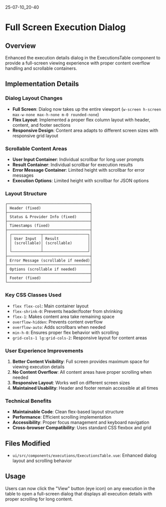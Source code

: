 25-07-10_20-40

# Full Screen Execution Dialog

## Overview
Enhanced the execution details dialog in the ExecutionsTable component to provide a full-screen viewing experience with proper content overflow handling and scrollable containers.

## Implementation Details

### Dialog Layout Changes
- **Full Screen**: Dialog now takes up the entire viewport (`w-screen h-screen max-w-none max-h-none m-0 rounded-none`)
- **Flex Layout**: Implemented a proper flex column layout with header, content, and footer sections
- **Responsive Design**: Content area adapts to different screen sizes with responsive grid layout

### Scrollable Content Areas
- **User Input Container**: Individual scrollbar for long user prompts
- **Result Container**: Individual scrollbar for execution results
- **Error Message Container**: Limited height with scrollbar for error messages
- **Execution Options**: Limited height with scrollbar for JSON options

### Layout Structure
```
┌─────────────────────────────────────┐
│ Header (fixed)                      │
├─────────────────────────────────────┤
│ Status & Provider Info (fixed)      │
├─────────────────────────────────────┤
│ Timestamps (fixed)                  │
├─────────────────────────────────────┤
│ ┌─────────────┬────────────────────┐│
│ │ User Input  │ Result             ││
│ │ (scrollable)│ (scrollable)       ││
│ │             │                    ││
│ └─────────────┴────────────────────┘│
├─────────────────────────────────────┤
│ Error Message (scrollable if needed)│
├─────────────────────────────────────┤
│ Options (scrollable if needed)      │
├─────────────────────────────────────┤
│ Footer (fixed)                      │
└─────────────────────────────────────┘
```

### Key CSS Classes Used
- `flex flex-col`: Main container layout
- `flex-shrink-0`: Prevents header/footer from shrinking
- `flex-1`: Makes content area take remaining space
- `overflow-hidden`: Prevents content overflow
- `overflow-auto`: Adds scrollbars when needed
- `min-h-0`: Ensures proper flex behavior with scrolling
- `grid-cols-1 lg:grid-cols-2`: Responsive layout for content areas

### User Experience Improvements
1. **Better Content Visibility**: Full screen provides maximum space for viewing execution details
2. **No Content Overflow**: All content areas have proper scrolling when needed
3. **Responsive Layout**: Works well on different screen sizes
4. **Maintained Usability**: Header and footer remain accessible at all times

### Technical Benefits
- **Maintainable Code**: Clean flex-based layout structure
- **Performance**: Efficient scrolling implementation
- **Accessibility**: Proper focus management and keyboard navigation
- **Cross-browser Compatibility**: Uses standard CSS flexbox and grid

## Files Modified
- `ui/src/components/executions/ExecutionsTable.vue`: Enhanced dialog layout and scrolling behavior

## Usage
Users can now click the "View" button (eye icon) on any execution in the table to open a full-screen dialog that displays all execution details with proper scrolling for long content.
